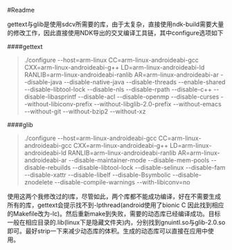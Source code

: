 #Readme

gettext与glib是使用sdcv所需要的库，由于太复杂，直接使用ndk-build需要大量的修改工作，因此直接使用NDK导出的交叉编译工具链，其中configure选项如下

####gettext

> ./configure --host=arm-linux   CC=arm-linux-androideabi-gcc CXX=arm-linux-androideabi-g++ LD=arm-linux-androideabi-ld RANLIB=arm-linux-androideabi-ranlib AR=arm-linux-androideabi-ar  --disable-java --disable-native-java --disable-threads  --enable-shared --disable-libtool-lock  --disable-nls --disable-rpath  --disable-c++ --disable-libasprintf --disable-acl --disable-openmp --disable-curses --without-libiconv-prefix --without-libglib-2.0-prefix --without-emacs --without-git --without-bzip2 --without-xz 

####glib

> ./configure --host=arm-linux-androideabi-gcc   CC=arm-linux-androideabi-gcc CXX=arm-linux-androideabi-g++ LD=arm-linux-androideabi-ld RANLIB=arm-linux-androideabi-ranlib AR=arm-linux-androideabi-ar    --disable-maintainer-mode --disable-mem-pools --disable-rebuilds --disable-libtool-lock --disable-selinux --disable-fam --disable-xattr --disable-libelf --disable-Bsymbolic --disable-znodelete --disable-compile-warnings --with-libiconv=no 

使用这两个我修改过的l库，尽管如此，两个库都不能成功编译，好在不需要生成所有的库，gettext会提示找不到-lpthread(android使用了bionic C 因此找到相应的Makefile改为-lc)。然后重新make到失败，需要的动态库已经编译成功。目标一般在相应目录的.lib(linux下是隐藏文件夹)内，分别找到gnuintl.so与glib-2.0.so即可。最好strip一下来减少动态库的体积。生成的动态库可以直接在应用中使用。